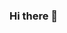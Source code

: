 ### Hi there 👋

<!--
**hi, i am @adithya ramani, i work as an audit associate at deloitte. At heart i am very passionate about capital markets and coding. i am a self-taught finance coder. i love to code and collaborate on finance related projects. I take great care in the experience, architecture and the quality of my code. 
I attribut most of my learnings in coding to open-source platforms. I love how this knowledge and energy can pass in the open source world. 

If you appreciate my work, you can consider buying me a coffee: [Kofi](https://ko-fi.com/adithyaramani#paypalModal)

- 🔭 I’m currently working on various aspects of capital markets 
- 🌱 I’m currently learning python and python for finance
- 👯 I’m looking to collaborate on python applications related to finance and capital markets
- 🤔 I’m looking to explore languages in database systems such as sql
- 💬 Ask me about financial and capital marekts
- 📫 How to reach me: [my mail](adithyafinvest@gmail.com)
- 😄 Very passionate about marine biology and elasmobranchology
- ⚡ Fun fact: i always act as i know something
-->
